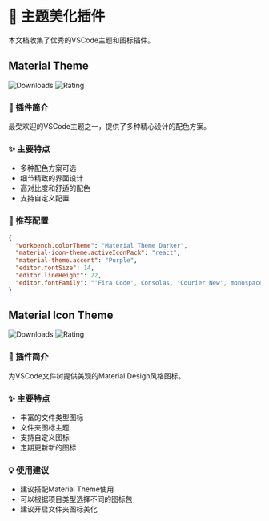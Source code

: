 # 🎨 主题美化插件

本文档收集了优秀的VSCode主题和图标插件。

## Material Theme

![Downloads](https://img.shields.io/visual-studio-marketplace/d/Equinusocio.vsc-material-theme)
![Rating](https://img.shields.io/visual-studio-marketplace/r/Equinusocio.vsc-material-theme)

### 📝 插件简介
最受欢迎的VSCode主题之一，提供了多种精心设计的配色方案。

### ✨ 主要特点
- 多种配色方案可选
- 细节精致的界面设计
- 高对比度和舒适的配色
- 支持自定义配置

### 🎯 推荐配置
```json
{
  "workbench.colorTheme": "Material Theme Darker",
  "material-icon-theme.activeIconPack": "react",
  "material-theme.accent": "Purple",
  "editor.fontSize": 14,
  "editor.lineHeight": 22,
  "editor.fontFamily": "'Fira Code', Consolas, 'Courier New', monospace"
}
```

## Material Icon Theme

![Downloads](https://img.shields.io/visual-studio-marketplace/d/PKief.material-icon-theme)
![Rating](https://img.shields.io/visual-studio-marketplace/r/PKief.material-icon-theme)

### 📝 插件简介
为VSCode文件树提供美观的Material Design风格图标。

### ✨ 主要特点
- 丰富的文件类型图标
- 文件夹图标主题
- 支持自定义图标
- 定期更新新的图标

### 💡 使用建议
- 建议搭配Material Theme使用
- 可以根据项目类型选择不同的图标包
- 建议开启文件夹图标美化 